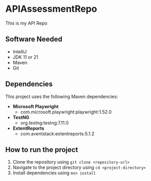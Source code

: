 # APIAssessmentRepo
This is my API Repo

## Software Needed
- IntelliJ
- JDK 11 or 21
- Maven
- Git

## Dependencies

This project uses the following Maven dependencies:

- **Microsoft Playwright**
    - com.microsoft.playwright:playwright:1.52.0
- **TestNG**
    - org.testng:testng:7.11.0
- **ExtentReports**
    - com.aventstack:extentreports:5.1.2


## How to run the project
1. Clone the repository using `git clone <repository-url>`
2. Navigate to the project directory using `cd <project-directory>`
3. Install dependencies using `mvn install`

